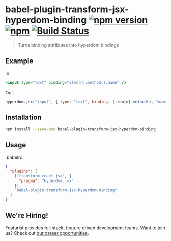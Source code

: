 # babel-plugin-transform-jsx-hyperdom-binding [![npm version](https://img.shields.io/npm/v/babel-plugin-transform-jsx-hyperdom-binding.svg)](https://www.npmjs.com/package/babel-plugin-transform-jsx-hyperdom-binding) [![npm](https://img.shields.io/npm/dm/babel-plugin-transform-jsx-hyperdom-binding.svg)](https://www.npmjs.com/package/babel-plugin-transform-jsx-hyperdom-binding) [![Build Status](https://travis-ci.org/featurist/babel-plugin-transform-jsx-hyperdom-binding.svg?branch=master)](https://travis-ci.org/featurist/babel-plugin-transform-jsx-hyperdom-binding)

> Turns binding attributes into hyperdom bindings

## Example

In

```jsx
<input type="text" binding="item[n].method().name" />
```

Out

```js
hyperdom.jsx("input", { type: "text", binding: [item[n].method(), "name"] });
```

## Installation

```sh
npm install --save-dev babel-plugin-transform-jsx-hyperdom-binding
```

## Usage

.babelrc

```json
{
  "plugins": [
    ["transform-react-jsx", {
      "pragma": "hyperdom.jsx"
    }],
    "babel-plugin-transform-jsx-hyperdom-binding"
  ]
}
```

## We're Hiring!
Featurist provides full stack, feature driven development teams. Want to join us? Check out [our career opportunities](https://www.featurist.co.uk/careers/).
